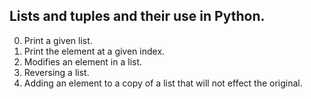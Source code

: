 Lists and tuples and their use in Python.
---
0. Print a given list.
1. Print the element at a given index.
2. Modifies an element in a list.
3. Reversing a list.
4. Adding an element to a copy of a list that will not effect the original.